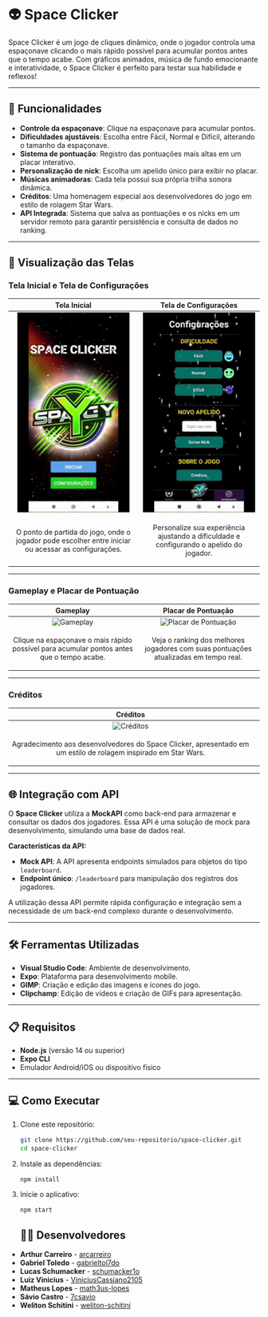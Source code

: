 # 👽 Space Clicker 

Space Clicker é um jogo de cliques dinâmico, onde o jogador controla uma espaçonave clicando o mais rápido possível para acumular pontos antes que o tempo acabe. Com gráficos animados, música de fundo emocionante e interatividade, o Space Clicker é perfeito para testar sua habilidade e reflexos!

---

## 🚀 Funcionalidades

- **Controle da espaçonave**: Clique na espaçonave para acumular pontos.
- **Dificuldades ajustáveis**: Escolha entre Fácil, Normal e Difícil, alterando o tamanho da espaçonave.
- **Sistema de pontuação**: Registro das pontuações mais altas em um placar interativo.
- **Personalização de nick**: Escolha um apelido único para exibir no placar.
- **Músicas animadoras**: Cada tela possui sua própria trilha sonora dinâmica.
- **Créditos**: Uma homenagem especial aos desenvolvedores do jogo em estilo de rolagem Star Wars.
- **API Integrada**: Sistema que salva as pontuações e os nicks em um servidor remoto para garantir persistência e consulta de dados no ranking.

---

## 🎥 Visualização das Telas

### Tela Inicial e Tela de Configurações

| **Tela Inicial**                              | **Tela de Configurações**                     |
|-----------------------------------------------|-----------------------------------------------|
| <div align="center"><img src="./gifs/tela-inicial.gif" alt="Tela Inicial" height="400" /></div> | <div align="center"><img src="./gifs/tela-configuracoes.gif" alt="Tela Configurações" height="400" /></div> |
| <p align="center">O ponto de partida do jogo, onde o jogador pode escolher entre iniciar ou acessar as configurações.</p> | <p align="center">Personalize sua experiência ajustando a dificuldade e configurando o apelido do jogador.</p> |

---

### Gameplay e Placar de Pontuação

| **Gameplay**                                  | **Placar de Pontuação**                       |
|-----------------------------------------------|-----------------------------------------------|
| <div align="center"><img src="./gifs/gameplay.gif" alt="Gameplay" height="400" /></div> | <div align="center"><img src="./gifs/placar.gif" alt="Placar de Pontuação" height="400" /></div> |
| <p align="center">Clique na espaçonave o mais rápido possível para acumular pontos antes que o tempo acabe.</p> | <p align="center">Veja o ranking dos melhores jogadores com suas pontuações atualizadas em tempo real.</p> |

---

### Créditos

| **Créditos**                                  |                                               |
|-----------------------------------------------|-----------------------------------------------|
| <div align="center"><img src="./gifs/creditos.gif" alt="Créditos" height="400" /></div> | <div align="center"></div> |
| <p align="center">Agradecimento aos desenvolvedores do Space Clicker, apresentado em um estilo de rolagem inspirado em Star Wars.</p> |  |

---

## 🌐 Integração com API

O **Space Clicker** utiliza a **MockAPI** como back-end para armazenar e consultar os dados dos jogadores. Essa API é uma solução de mock para desenvolvimento, simulando uma base de dados real.

**Características da API:**

- **Mock API**: A API apresenta endpoints simulados para objetos do tipo `leaderboard`.
- **Endpoint único**: `/leaderboard` para manipulação dos registros dos jogadores.

A utilização dessa API permite rápida configuração e integração sem a necessidade de um back-end complexo durante o desenvolvimento.

---

## 🛠️ Ferramentas Utilizadas

- **Visual Studio Code**: Ambiente de desenvolvimento.
- **Expo**: Plataforma para desenvolvimento mobile.
- **GIMP**: Criação e edição das imagens e ícones do jogo.
- **Clipchamp**: Edição de vídeos e criação de GIFs para apresentação.

---

## 📋 Requisitos

- **Node.js** (versão 14 ou superior)
- **Expo CLI**
- Emulador Android/iOS ou dispositivo físico

---

## 💻 Como Executar

1. Clone este repositório:
   ```bash
   git clone https://github.com/seu-repositorio/space-clicker.git
   cd space-clicker
   ```
2. Instale as dependências:
   ```bash
   npm install
   
3. Inicie o aplicativo:
   ```bash
   npm start
   ```

   ## 👨‍💻 Desenvolvedores 
- **Arthur Carreiro** - [arcarreiro](https://github.com/arcarreiro)
- **Gabriel Toledo** - [gabrieltol7do](https://github.com/gabrieltol7do)
- **Lucas Schumacker** - [schumacker1o](https://github.com/schumacker1o)
- **Luiz Vinicius** - [ViniciusCassiano2105](https://github.com/ViniciusCassiano2105)
- **Matheus Lopes** - [math3us-lopes](https://github.com/math3us-lopes)
- **Sávio Castro** - [7csavio](https://github.com/7csavio)
- **Weliton Schitini** - [weliton-schitini](https://github.com/weliton-schitini)




